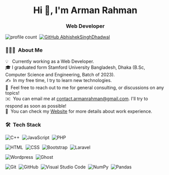 


<h1 align="center">Hi 👋, I'm Arman Rahman</h1>
<h3 align="center">Web Developer</h3>

![profile count](https://komarev.com/ghpvc/?username=helloarman&color=red)&nbsp;
[![GitHub AbhishekSinghDhadwal](https://img.shields.io/github/followers/helloarman?label=follow&style=social)](https://github.com/helloarman)&nbsp;




### 👨🏻‍💻 &nbsp;About Me
💡 &nbsp; Currently working as a Web Developer. \
🎓&nbsp;I graduated form Stamford University Bangladesh, Dhaka (B.Sc, Computer Science and Engineering, Batch of 2023).\
✍️ &nbsp;In my free time, I try to learn new technologies.\
💬 &nbsp;Feel free to reach out to me for general consulting, or discussions on any topics!\
✉️ &nbsp;You can email me at contact.armanrahman@gmail.com. I'll try to respond as soon as possible!\
📄 &nbsp;You can check my [Website](https://armanrahman.info) for more details about work experience.


### 🛠 &nbsp;Tech Stack

![C++](https://img.shields.io/badge/-C++-05122A?style=flat&logo=C%2B%2B&logoColor=00599C)&nbsp;
![JavaScript](https://img.shields.io/badge/-JavaScript-05122A?style=flat&logo=javascript)&nbsp;
![PHP](https://img.shields.io/badge/-PHP-05122A?style=flat&logo=php)&nbsp;


![HTML](https://img.shields.io/badge/-HTML-05122A?style=flat&logo=HTML5)&nbsp;
![CSS](https://img.shields.io/badge/-CSS-05122A?style=flat&logo=CSS3&logoColor=1572B6)&nbsp;
![Bootstrap](https://img.shields.io/badge/-Bootstrap-05122A?style=flat&logo=bootstrap&logoColor=563D7C)&nbsp;
![Laravel](https://img.shields.io/badge/-Laravel-05122A?style=flat&logo=laravel&logoColor=D03D59)&nbsp;

![Wordpress](https://img.shields.io/badge/-Wordpress-05122A?style=flat&logo=wordpress&logoColor=092E20)&nbsp;
![Ghost](https://img.shields.io/badge/-Ghost-05122A?style=flat&logo=ghost&logoColor=092E20)&nbsp;

![Git](https://img.shields.io/badge/-Git-05122A?style=flat&logo=git)&nbsp;
![GitHub](https://img.shields.io/badge/-GitHub-05122A?style=flat&logo=github)&nbsp;
![Visual Studio Code](https://img.shields.io/badge/-Visual%20Studio%20Code-05122A?style=flat&logo=visual-studio-code&logoColor=007ACC)&nbsp;
![NumPy](https://img.shields.io/badge/numpy%20-%23013243.svg?&style=flat&logo=numpy&logoColor=white)&nbsp;
![Pandas](https://img.shields.io/badge/pandas%20-%23150458.svg?&style=flat&logo=pandas&logoColor=white)&nbsp;
